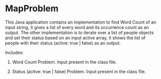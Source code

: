 # MapProblem
This Java application contains an implementation to find Word Count of an input string, it gives a list of every word and its occurrence count as an output. The other implementation is to iterate over a list of people objects and set their status based on an input active array, it shows the list of people with their status (active: true | false) as an output.

Includes:
1. Word Count Problem. Input present in the class file.

2. Status (active: true | false) Problem. Input present in the class file.
